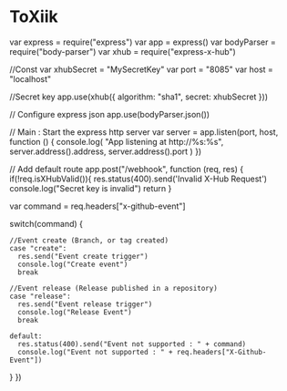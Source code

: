 # ToXiik
var express = require("express")
var app = express()
var bodyParser = require("body-parser")
var xhub = require("express-x-hub")

//Const
var xhubSecret = "MySecretKey"
var port = "8085"
var host = "localhost"

//Secret key
app.use(xhub({ algorithm: "sha1", secret: xhubSecret }))

// Configure express json
app.use(bodyParser.json())

// Main : Start the express http server
var server = app.listen(port, host, function () {
  console.log(
    "App listening at http://%s:%s",
    server.address().address,
    server.address().port
  )
})

// Add default route
app.post("/webhook", function (req, res) {
  if(!req.isXHubValid()){
    res.status(400).send('Invalid X-Hub Request')
    console.log("Secret key is invalid")
    return
  }

  var command = req.headers["x-github-event"]

  switch(command) {

    //Event create (Branch, or tag created)
    case "create":
      res.send("Event create trigger")
      console.log("Create event")
      break

    //Event release (Release published in a repository)
    case "release":
      res.send("Event release trigger")
      console.log("Release Event")
      break

    default:
      res.status(400).send("Event not supported : " + command)
      console.log("Event not supported : " + req.headers["X-Github-Event"])
  }
})

